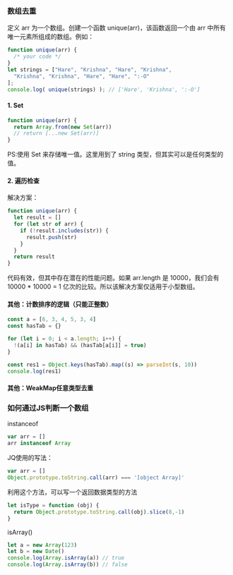 ### 数组去重

定义 arr 为一个数组。创建一个函数 unique(arr)，该函数返回一个由 arr 中所有唯一元素所组成的数组。例如：

```js
function unique(arr) {
  /* your code */
}
let strings = ["Hare", "Krishna", "Hare", "Krishna",
  "Krishna", "Krishna", "Hare", "Hare", ":-O"
];
console.log( unique(strings) ); // ['Hare', 'Krishna', ':-O']
```

#### 1. Set
```js
function unique(arr) {
  return Array.from(new Set(arr))
  // return [...new Set(arr)]
}
```
PS:使用 Set 来存储唯一值。这里用到了 string 类型，但其实可以是任何类型的值。

#### 2. 遍历检查

解决方案：
```js
function unique(arr) {
  let result = []
  for (let str of arr) {
    if (!result.includes(str)) {
      result.push(str)
    }
  }
  return result
}
```
代码有效，但其中存在潜在的性能问题。如果 arr.length 是 10000，我们会有 10000 * 10000 = 1 亿次的比较。所以该解决方案仅适用于小型数组。

#### 其他：计数排序的逻辑（只能正整数）
```js
const a = [6, 3, 4, 5, 3, 4]
const hasTab = {}

for (let i = 0; i < a.length; i++) {
  !(a[i] in hasTab) && (hasTab[a[i]] = true)
}

const res1 = Object.keys(hasTab).map((s) => parseInt(s, 10))
console.log(res1)
```

#### 其他：WeakMap任意类型去重

### 如何通过JS判断一个数组

instanceof
```js
var arr = []
arr instanceof Array
```

JQ使用的写法：
```js
var arr = []
Object.prototype.toString.call(arr) === '[object Array]'
```

利用这个方法，可以写一个返回数据类型的方法
```js
let isType = function (obj) {
  return Object.prototype.toString.call(obj).slice(8,-1)
}
```

isArray()
```js
let a = new Array(123)
let b = new Date()
console.log(Array.isArray(a)) // true
console.log(Array.isArray(b)) // false
```

